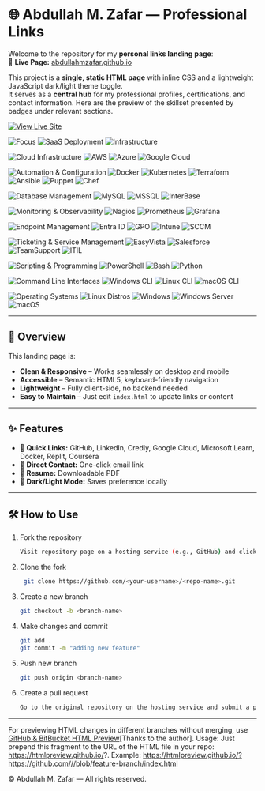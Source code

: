 # 🌐 Abdullah M. Zafar — Professional Links

Welcome to the repository for my **personal links landing page**:  
🔗 **Live Page:** [abdullahmzafar.github.io](https://abdullahmzafar.github.io/)

This project is a **single, static HTML page** with inline CSS and a lightweight JavaScript dark/light theme toggle.  
It serves as a **central hub** for my professional profiles, certifications, and contact information. Here are the preview of the skillset presented by badges under relevant sections.

[![View Live Site](https://img.shields.io/badge/View%20Live%20Site-34A853?style=for-the-badge&logo=githubpages&logoColor=white)](https://abdullahmzafar.github.io/)

![Focus](https://img.shields.io/badge/Focus-EA4335?style=for-the-badge&logo=target&logoColor=white)
![SaaS Deployment](https://img.shields.io/badge/SaaS-Deployment-1E3A8A?style=for-the-badge&logo=cloudsmith&logoColor=white) 
![Infrastructure](https://img.shields.io/badge/Infrastructure-As%20Code-3E8E41?style=for-the-badge&logo=terraform&logoColor=white)

![Cloud Infrastructure](https://img.shields.io/badge/Cloud%20Infrastructure-4285F4?style=for-the-badge&logo=icloud&logoColor=white)
![AWS](https://img.shields.io/badge/AWS-FF9900?style=for-the-badge&logo=amazonaws&logoColor=white)
![Azure](https://img.shields.io/badge/Azure-0089D6?style=for-the-badge&logo=microsoftazure&logoColor=white)
![Google Cloud](https://img.shields.io/badge/GCP-4285F4?style=for-the-badge&logo=googlecloud&logoColor=white)

![Automation & Configuration](https://img.shields.io/badge/Automation%20%26%20Configuration-FBBC05?style=for-the-badge&logo=terraform&logoColor=white)
![Docker](https://img.shields.io/badge/Docker-2396ED?style=for-the-badge&logo=docker&logoColor=white)
![Kubernetes](https://img.shields.io/badge/Kubernetes-326CE5?style=for-the-badge&logo=kubernetes&logoColor=white)
![Terraform](https://img.shields.io/badge/Terraform-7B42BC?style=for-the-badge&logo=terraform&logoColor=white)
![Ansible](https://img.shields.io/badge/Ansible-CC0000?style=for-the-badge&logo=ansible&logoColor=white)
![Puppet](https://img.shields.io/badge/Puppet-FFAE1A?style=for-the-badge&logo=puppet&logoColor=black)
![Chef](https://img.shields.io/badge/Chef-FE7C3F?style=for-the-badge&logo=chef&logoColor=white)

![Database Management](https://img.shields.io/badge/Database%20Management-34A853?style=for-the-badge&logo=databricks&logoColor=white)
![MySQL](https://img.shields.io/badge/MySQL-00618A?style=for-the-badge&logo=mysql&logoColor=white)
![MSSQL](https://img.shields.io/badge/MS%20SQL-CC2927?style=for-the-badge&logo=microsoftsqlserver&logoColor=white)
![InterBase](https://img.shields.io/badge/InterBase-FF6600?style=for-the-badge&logo=database&logoColor=white)

![Monitoring & Observability](https://img.shields.io/badge/Monitoring%20%26%20Observability-4285F4?style=for-the-badge&logo=prometheus&logoColor=white)
![Nagios](https://img.shields.io/badge/Nagios-4B5563?style=for-the-badge&logo=nagios&logoColor=white)
![Prometheus](https://img.shields.io/badge/Prometheus-E6522C?style=for-the-badge&logo=prometheus&logoColor=white)
![Grafana](https://img.shields.io/badge/Grafana-F46800?style=for-the-badge&logo=grafana&logoColor=white)

![Endpoint Management](https://img.shields.io/badge/Endpoint%20Management-34A853?style=for-the-badge&logo=datadog&logoColor=white)
![Entra ID](https://img.shields.io/badge/Entra%20ID-2563EB?style=for-the-badge&logo=microsoftazure&logoColor=white)
![GPO](https://img.shields.io/badge/GPO-6B7280?style=for-the-badge&logo=windows&logoColor=white)
![Intune](https://img.shields.io/badge/Intune-0078D4?style=for-the-badge&logo=microsoftintune&logoColor=white)
![SCCM](https://img.shields.io/badge/SCCM-0067B8?style=for-the-badge&logo=microsoft&logoColor=white)

![Ticketing & Service Management](https://img.shields.io/badge/Ticketing%20%26%20Service%20Management-FBBC05?style=for-the-badge&logo=salesforce&logoColor=white)
![EasyVista](https://img.shields.io/badge/EasyVista-4F46E5?style=for-the-badge&logo=appstore&logoColor=white)
![Salesforce](https://img.shields.io/badge/Salesforce-00A1E0?style=for-the-badge&logo=salesforce&logoColor=white)
![TeamSupport](https://img.shields.io/badge/TeamSupport-1D4ED8?style=for-the-badge&logo=teamspeak&logoColor=white)
![ITIL](https://img.shields.io/badge/ITIL-9333EA?style=for-the-badge&logo=bookstack&logoColor=white)

![Scripting & Programming](https://img.shields.io/badge/Scripting%20%26%20Programming-34A853?style=for-the-badge&logo=python&logoColor=white)
![PowerShell](https://img.shields.io/badge/PowerShell-2563EB?style=for-the-badge&logo=powershell&logoColor=white)
![Bash](https://img.shields.io/badge/Bash-4EAA25?style=for-the-badge&logo=gnubash&logoColor=white)
![Python](https://img.shields.io/badge/Python-3776AB?style=for-the-badge&logo=python&logoColor=white)

![Command Line Interfaces](https://img.shields.io/badge/Command%20Line%20Interfaces-EA4335?style=for-the-badge&logo=gnometerminal&logoColor=white)
![Windows CLI](https://img.shields.io/badge/Windows%20CLI-0078D6?style=for-the-badge&logo=windows&logoColor=white)
![Linux CLI](https://img.shields.io/badge/Linux%20Shell-FCC624?style=for-the-badge&logo=linux&logoColor=black)
![macOS CLI](https://img.shields.io/badge/macOS%20Terminal-6B7280?style=for-the-badge&logo=apple&logoColor=white)

![Operating Systems](https://img.shields.io/badge/Operating%20Systems-3B82F6?style=for-the-badge&logo=linux&logoColor=white) ![Linux Distros](https://img.shields.io/badge/Linux-RHEL%20%7C%20Ubuntu%20%7C%20CentOS%20%7C%20Fedora-FCC624?style=for-the-badge&logo=linux&logoColor=black) ![Windows](https://img.shields.io/badge/Windows-XP%20%7C%20Vista%20%7C%208%20%7C%2010%20%7C%2011-0078D6?style=for-the-badge&logo=windows&logoColor=white) ![Windows Server](https://img.shields.io/badge/Windows%20Server-2016%20%7C%202019%20%7C%202022-2563EB?style=for-the-badge&logo=windows&logoColor=white) ![macOS](https://img.shields.io/badge/macOS-555555?style=for-the-badge&logo=apple&logoColor=white)

---

## 📖 Overview
This landing page is:
- **Clean & Responsive** – Works seamlessly on desktop and mobile
- **Accessible** – Semantic HTML5, keyboard-friendly navigation
- **Lightweight** – Fully client-side, no backend needed
- **Easy to Maintain** – Just edit `index.html` to update links or content

---

## ✨ Features
- 🔗 **Quick Links:** GitHub, LinkedIn, Credly, Google Cloud, Microsoft Learn, Docker, Replit, Coursera  
- 📧 **Direct Contact:** One-click email link  
- 📄 **Resume:** Downloadable PDF  
- 🌙 **Dark/Light Mode:** Saves preference locally  

---

## 🛠 How to Use
1. Fork the repository
   ```bash
   Visit repository page on a hosting service (e.g., GitHub) and click the "Fork" button.

3. Clone the fork
   ```bash
    git clone https://github.com/<your-username>/<repo-name>.git

4. Create a new branch
   ```bash
   git checkout -b <branch-name>

5. Make changes and commit
   ```bash
   git add .
   git commit -m "adding new feature"

6. Push new branch
   ```bash
   git push origin <branch-name>

7. Create a pull request
   ```bash
   Go to the original repository on the hosting service and submit a pull request from new branch. 

---

For previewing HTML changes in different branches without merging, use [GitHub & BitBucket HTML Preview](https://github.com/htmlpreview/htmlpreview.github.com)[Thanks to the author].
Usage:
Just prepend this fragment to the URL of the HTML file in your repo:
https://htmlpreview.github.io/?. 
Example: [https://htmlpreview.github.io/?https://github.com/<your-username>/<your-repo>/blob/feature-branch/index.html](https://htmlpreview.github.io/?https://github.com/abdullahMzafar/abdullahMzafar.github.io/blob/HTML-Preview/index.html)

© Abdullah M. Zafar — All rights reserved.


